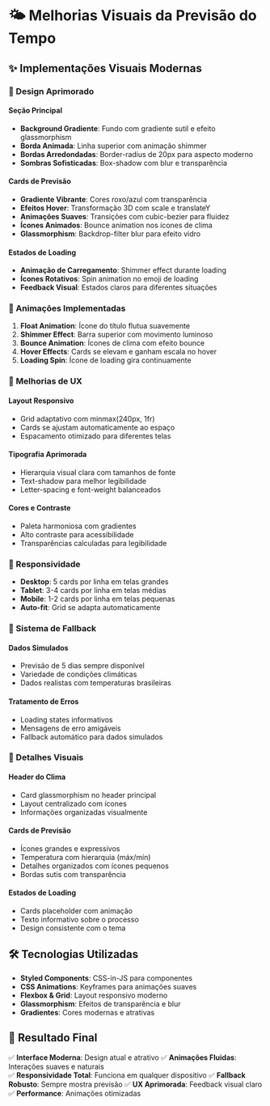 # 🌤️ Melhorias Visuais da Previsão do Tempo

## ✨ Implementações Visuais Modernas

### 🎨 Design Aprimorado

#### **Seção Principal**

- **Background Gradiente**: Fundo com gradiente sutil e efeito glassmorphism
- **Borda Animada**: Linha superior com animação shimmer
- **Bordas Arredondadas**: Border-radius de 20px para aspecto moderno
- **Sombras Sofisticadas**: Box-shadow com blur e transparência

#### **Cards de Previsão**

- **Gradiente Vibrante**: Cores roxo/azul com transparência
- **Efeitos Hover**: Transformação 3D com scale e translateY
- **Animações Suaves**: Transições com cubic-bezier para fluidez
- **Ícones Animados**: Bounce animation nos ícones de clima
- **Glassmorphism**: Backdrop-filter blur para efeito vidro

#### **Estados de Loading**

- **Animação de Carregamento**: Shimmer effect durante loading
- **Ícones Rotativos**: Spin animation no emoji de loading
- **Feedback Visual**: Estados claros para diferentes situações

### 🚀 Animações Implementadas

1. **Float Animation**: Ícone do título flutua suavemente
2. **Shimmer Effect**: Barra superior com movimento luminoso
3. **Bounce Animation**: Ícones de clima com efeito bounce
4. **Hover Effects**: Cards se elevam e ganham escala no hover
5. **Loading Spin**: Ícone de loading gira continuamente

### 🎯 Melhorias de UX

#### **Layout Responsivo**

- Grid adaptativo com minmax(240px, 1fr)
- Cards se ajustam automaticamente ao espaço
- Espacamento otimizado para diferentes telas

#### **Tipografia Aprimorada**

- Hierarquia visual clara com tamanhos de fonte
- Text-shadow para melhor legibilidade
- Letter-spacing e font-weight balanceados

#### **Cores e Contraste**

- Paleta harmoniosa com gradientes
- Alto contraste para acessibilidade
- Transparências calculadas para legibilidade

### 📱 Responsividade

- **Desktop**: 5 cards por linha em telas grandes
- **Tablet**: 3-4 cards por linha em telas médias
- **Mobile**: 1-2 cards por linha em telas pequenas
- **Auto-fit**: Grid se adapta automaticamente

### 🔄 Sistema de Fallback

#### **Dados Simulados**

- Previsão de 5 dias sempre disponível
- Variedade de condições climáticas
- Dados realistas com temperaturas brasileiras

#### **Tratamento de Erros**

- Loading states informativos
- Mensagens de erro amigáveis
- Fallback automático para dados simulados

### 🎨 Detalhes Visuais

#### **Header do Clima**

- Card glassmorphism no header principal
- Layout centralizado com ícones
- Informações organizadas visualmente

#### **Cards de Previsão**

- Ícones grandes e expressivos
- Temperatura com hierarquia (máx/mín)
- Detalhes organizados com ícones pequenos
- Bordas sutis com transparência

#### **Estados de Loading**

- Cards placeholder com animação
- Texto informativo sobre o processo
- Design consistente com o tema

## 🛠️ Tecnologias Utilizadas

- **Styled Components**: CSS-in-JS para componentes
- **CSS Animations**: Keyframes para animações suaves
- **Flexbox & Grid**: Layout responsivo moderno
- **Glassmorphism**: Efeitos de transparência e blur
- **Gradientes**: Cores modernas e atrativas

## 🎯 Resultado Final

✅ **Interface Moderna**: Design atual e atrativo
✅ **Animações Fluidas**: Interações suaves e naturais  
✅ **Responsividade Total**: Funciona em qualquer dispositivo
✅ **Fallback Robusto**: Sempre mostra previsão
✅ **UX Aprimorada**: Feedback visual claro
✅ **Performance**: Animações otimizadas
